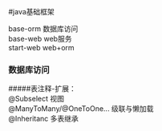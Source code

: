 #java基础框架

base-orm    数据库访问  
base-web    web服务  
start-web   web+orm  

### 数据库访问
#####表注释-扩展：  
@Subselect  视图  
@ManyToMany/@OneToOne... 级联与懒加载  
@Inheritanc 多表继承



